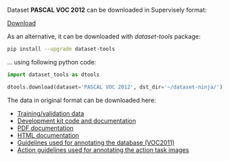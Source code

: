 Dataset **PASCAL VOC 2012** can be downloaded in Supervisely format:

 [Download](https://assets.supervisely.com/supervisely-supervisely-assets-public/teams_storage/u/b/Jr/HptPk5MskgkmFnoIWTSYoJqiAXuLClnUIT1Ae5Dy03cpVfQQHXXspNvYucpKFDxXIfXSPzd3T40yDbcGnMkeuC15wSLqzKBVSsf8LfVugx6aVhlkQAurOVVmLof5.tar)

As an alternative, it can be downloaded with *dataset-tools* package:
``` bash
pip install --upgrade dataset-tools
```

... using following python code:
``` python
import dataset_tools as dtools

dtools.download(dataset='PASCAL VOC 2012', dst_dir='~/dataset-ninja/')
```
The data in original format can be downloaded here:

- [Training/validation data](http://host.robots.ox.ac.uk/pascal/VOC/voc2012/VOCtrainval_11-May-2012.tar)
- [Development kit code and documentation](http://host.robots.ox.ac.uk/pascal/VOC/voc2012/VOCdevkit_18-May-2011.tar)
- [PDF documentation](http://host.robots.ox.ac.uk/pascal/VOC/voc2012/devkit_doc.pdf)
- [HTML documentation](http://host.robots.ox.ac.uk/pascal/VOC/voc2012/htmldoc/index.html)
- [Guidelines used for annotating the database (VOC2011)](http://host.robots.ox.ac.uk/pascal/VOC/voc2012/guidelines.html)
- [Action guidelines used for annotating the action task images](http://host.robots.ox.ac.uk/pascal/VOC/voc2012/action_guidelines/index.html)
